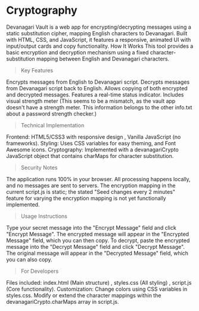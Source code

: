 # Cryptography
Devanagari Vault is a web app for encrypting/decrypting messages using a static substitution cipher, mapping English characters to Devanagari. Built with HTML, CSS, and JavaScript, it features a responsive, animated UI with input/output cards and copy functionality.
How It Works
This tool provides a basic encryption and decryption mechanism using a fixed character-substitution mapping between English and Devanagari characters.

>Key Features

Encrypts messages from English to Devanagari script.
Decrypts messages from Devanagari script back to English.
Allows copying of both encrypted and decrypted messages.
Features a real-time status indicator.
Includes visual strength meter (This seems to be a mismatch, as the vault app doesn't have a strength meter. This information belongs to the other info.txt about a password strength checker.)

>Technical Implementation

Frontend: HTML5/CSS3 with responsive design , Vanilla JavaScript (no frameworks).
Styling: Uses CSS variables for easy theming, and Font Awesome icons.
Cryptography: Implemented with a devanagariCrypto JavaScript object that contains charMaps for character substitution.

>Security Notes

The application runs 100% in your browser.
All processing happens locally, and no messages are sent to servers.
The encryption mapping in the current script.js is static; the stated "Seed changes every 2 minutes" feature for varying the encryption mapping is not yet functionally implemented.

>Usage Instructions

Type your secret message into the "Encrypt Message" field and click "Encrypt Message".
The encrypted message will appear in the "Encrypted Message" field, which you can then copy.
To decrypt, paste the encrypted message into the "Decrypt Message" field and click "Decrypt Message".
The original message will appear in the "Decrypted Message" field, which you can also copy.

>For Developers

Files included: index.html (Main structure) , styles.css (All styling) , script.js (Core functionality).
Customization:
Change colors using CSS variables in styles.css.
Modify or extend the character mappings within the devanagariCrypto.charMaps array in script.js.
